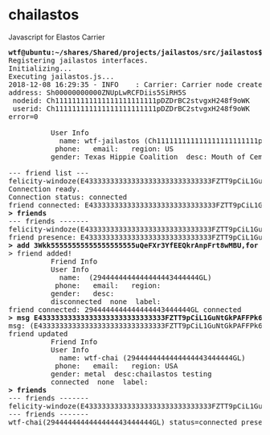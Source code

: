 # chailastos
Javascript for Elastos Carrier 

<pre>
<b>wtf@ubuntu:~/shares/Shared/projects/jailastos/src/jailastos$ jailastos</b>
Registering jailastos interfaces.
Initializing...
Executing jailastos.js...
2018-12-08 16:29:35 - INFO    : Carrier: Carrier node created.
address: Sh00000000000ZNUpLwRCFDiis5SiRH5S
 nodeid: Ch111111111111111111111111pDZDrBC2stvgxH248f9oWK
 userid: Ch111111111111111111111111pDZDrBC2stvgxH248f9oWK
error=0

          User Info
            name: wtf-jailastos (Ch111111111111111111111111pDZDrBC2stvgxH248f9oWK)
           phone:   email:   region: US
          gender: Texas Hippie Coalition  desc: Mouth of Cemetery Gates

--- friend list ---
felicity-windoze(E433333333333333333333333333333FZTT9pCiL1GuNtGkPAFFPk6TEoR7) status=disconnected presence=none
Connection ready.
Connection status: connected
friend connected: E433333333333333333333333333333FZTT9pCiL1GuNtGkPAFFPk6TEoR7 connected
<b>> friends</b>
--- friends -------
felicity-windoze(E433333333333333333333333333333FZTT9pCiL1GuNtGkPAFFPk6TEoR7) status=connected presence=none
friend presence: E433333333333333333333333333333FZTT9pCiL1GuNtGkPAFFPk6TEoR7 busy
<b>> add 3Wkk55555555555555555555uQeFXr3YfEEQkrAnpFrt8wMBU,for those about to rock</b>
> friend added!
          Friend Info
          User Info
            name:  (2944444444444444443444444GL)
           phone:   email:   region: 
          gender:   desc:
          disconnected  none  label: 
friend connected: 2944444444444444443444444GL connected
<b>> msg E433333333333333333333333333333FZTT9pCiL1GuNtGkPAFFPk6TEoR7,i was so much older then</b>
msg: (E433333333333333333333333333333FZTT9pCiL1GuNtGkPAFFPk6TEoR7) very well by reputation
friend updated
          Friend Info
          User Info
            name: wtf-chai (2944444444444444443444444GL)
           phone:   email:   region: USA
          gender: metal  desc:chailastos testing
          connected  none  label: 
<b>> friends</b>
--- friends -------
felicity-windoze(E433333333333333333333333333333FZTT9pCiL1GuNtGkPAFFPk6TEoR7) status=connected presence=none
--- friends -------
wtf-chai(2944444444444444443444444GL) status=connected presence=none

</pre>
